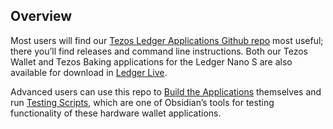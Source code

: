 ## Overview

Most users will find our [Tezos Ledger Applications Github repo](https://github.com/obsidiansystems/ledger-app-tezos) most useful; there you’ll find releases and command line instructions. Both our Tezos Wallet and Tezos Baking applications for the Ledger Nano S are also available for download in [Ledger Live](https://www.ledger.com/pages/ledger-live).

Advanced users can use this repo to [Build the Applications](https://gitlab.com/obsidian.systems/tezos-baking-platform/blob/develop/ledger/BUILDING.md) themselves and run [Testing Scripts](https://gitlab.com/obsidian.systems/tezos-baking-platform/blob/develop/ledger/TESTING.md), which are one of Obsidian’s tools for testing functionality of these hardware wallet applications.